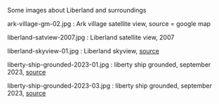 Some images about Liberland and surroundings


ark-village-gm-02.jpg               : Ark village satellite view, source = google map

liberland-satview-2007.jpg          : Liberland satellite view, 2007

liberland-skyview-01.jpg            : Liberland skyview, [source](https://liberland.org/assets/documents/liberland-brochure.pdf)

liberty-ship-grounded-2023-01.jpg   : liberty ship grounded, september 2023, [source](https://liberland.org/en/news/492-concerning-the-boat-liberty)

liberty-ship-grounded-2023-03.jpg   : liberty ship grounded, september 2023, [source](https://www.youtube.com/watch?v=rj_O4Ga8DMc)


<br>

